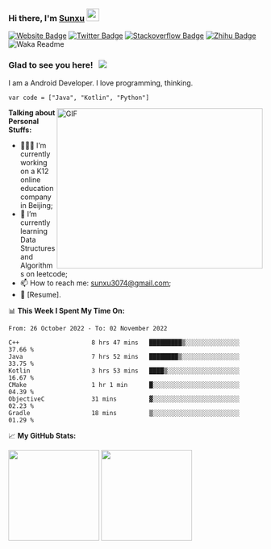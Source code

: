 ### Hi there, I'm <a href="https://sunxu.work" target="_blank">Sunxu</a> <img src="https://media.giphy.com/media/hvRJCLFzcasrR4ia7z/giphy.gif" width="25px">

[![Website Badge](https://img.shields.io/badge/website-sunxu.work-yellowgreen?style=flat-square&logo=google-chrome&logoColor=white)](https://sunxu.work)
[![Twitter Badge](https://img.shields.io/badge/-Twitter-00acee?style=flat-square&logo=Twitter&logoColor=white)](https://twitter.com/taken2016)
[![Stackoverflow Badge](https://img.shields.io/badge/-Stackoverflow-f48024?style=flat-square&logo=Stackoverflow&logoColor=white)](https://stackoverflow.com/users/4834068/taken2016)
[![Zhihu Badge](https://img.shields.io/badge/zhihu-0084ff.svg?&style=for-square&logo=Zhihu&logoColor=white)](https://www.zhihu.com/people/taken2016)
![Waka Readme](https://github.com/sunxu3074/sunxu3074/workflows/Waka%20Readme/badge.svg)

### Glad to see you here! &nbsp; ![](https://visitor-badge.glitch.me/badge?page_id=sunxu3074.sunxu3074)

I am a Android Developer. I love programming, thinking.

``` var code = ["Java", "Kotlin", "Python"] ```

<img align="right" alt="GIF" src="https://github.com/Gapur/Gapur/blob/master/coding.gif?raw=true" width="408" height="318" />

**Talking about Personal Stuffs:**

- 👨🏻‍💻 I’m currently working on a K12 online education company in Beijing;
- 🚀 I’m currently learning Data Structures and Algorithms on leetcode;
- 📫 How to reach me: sunxu3074@gmail.com;
- 📝 [Resume].

📊 **This Week I Spent My Time On:**
<!--START_SECTION:waka-->

```text
From: 26 October 2022 - To: 02 November 2022

C++                    8 hrs 47 mins   █████████▒░░░░░░░░░░░░░░░   37.66 %
Java                   7 hrs 52 mins   ████████▒░░░░░░░░░░░░░░░░   33.75 %
Kotlin                 3 hrs 53 mins   ████▒░░░░░░░░░░░░░░░░░░░░   16.67 %
CMake                  1 hr 1 min      █░░░░░░░░░░░░░░░░░░░░░░░░   04.39 %
ObjectiveC             31 mins         ▓░░░░░░░░░░░░░░░░░░░░░░░░   02.23 %
Gradle                 18 mins         ▒░░░░░░░░░░░░░░░░░░░░░░░░   01.29 %
```

<!--END_SECTION:waka-->


📈 **My GitHub Stats:**
<p>
  <img height="180em" src="https://github-readme-stats.vercel.app/api?username=sunxu3074&show_icons=true&count_private=true&theme=dracula&include_all_commits=true&hide_border=true" />
  <img height="180em" src="https://github-readme-stats.vercel.app/api/top-langs/?username=sunxu3074&show_icons=true&hide_border=true&layout=compact&langs_count=8&include_all_commits=true&count_private=true&theme=dracula"/>
</p>
